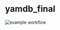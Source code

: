 # yamdb_final
![example workflow](https://github.com/sugunos/yamdb_final/actions/workflows/yamdb_workflow.yml/badge.svg)
